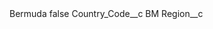 <?xml version="1.0" encoding="UTF-8"?>
<CustomMetadata xmlns="http://soap.sforce.com/2006/04/metadata" xmlns:xsi="http://www.w3.org/2001/XMLSchema-instance" xmlns:xsd="http://www.w3.org/2001/XMLSchema">
    <label>Bermuda</label>
    <protected>false</protected>
    <values>
        <field>Country_Code__c</field>
        <value xsi:type="xsd:string">BM</value>
    </values>
    <values>
        <field>Region__c</field>
        <value xsi:nil="true"/>
    </values>
</CustomMetadata>

